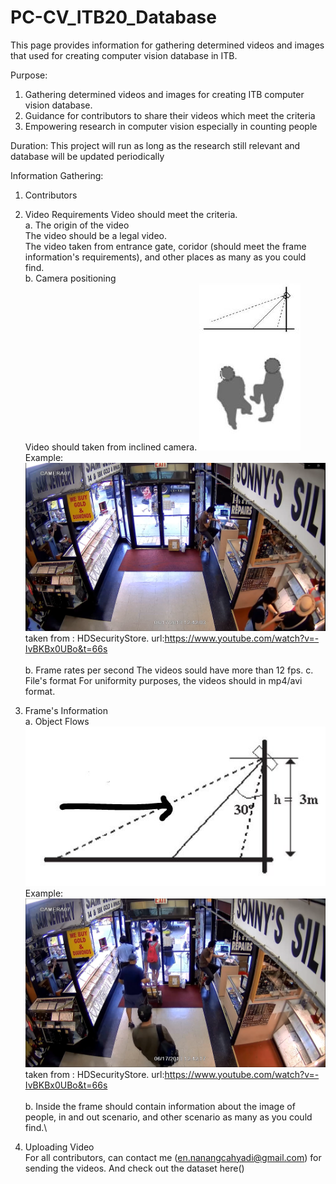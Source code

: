 # PC-CV_ITB20_Database
This page provides information for gathering determined videos and images that used for creating computer vision database in ITB.

Purpose:
1. Gathering determined videos and images for creating ITB computer vision database.
2. Guidance for contributors to share their videos which meet the criteria
3. Empowering research in computer vision especially in counting people

Duration:
This project will run as long as the research still relevant and database will be updated periodically

Information Gathering:
1. Contributors

2. Video Requirements
Video should meet the criteria.\
   a. The origin of the video\
   The video should be a legal video.\
   The video taken from entrance gate, coridor (should meet the frame information's requirements), and other places as many as you could find.\
   b. Camera positioning\
   Video should taken from inclined camera.
![](inclined_camera_position.JPG)\
   Example:\
![](positioning.png)\
taken from : HDSecurityStore. url:https://www.youtube.com/watch?v=-IvBKBx0UBo&t=66s \
\
   b. Frame rates per second
   The videos sould have more than 12 fps.
   c. File's format
   For uniformity purposes, the videos should in mp4/avi format.
3. Frame's Information\
   a. Object Flows\
![](flow.JPG)\
   Example:\
![](flow2.png)
taken from : HDSecurityStore. url:https://www.youtube.com/watch?v=-IvBKBx0UBo&t=66s \
\
   b. Inside the frame should contain information about the image of people, in and out scenario, and other scenario as many as you could find.\
4. Uploading Video\
   For all contributors, can contact me (en.nanangcahyadi@gmail.com) for sending the videos. And check out the dataset here()
   
